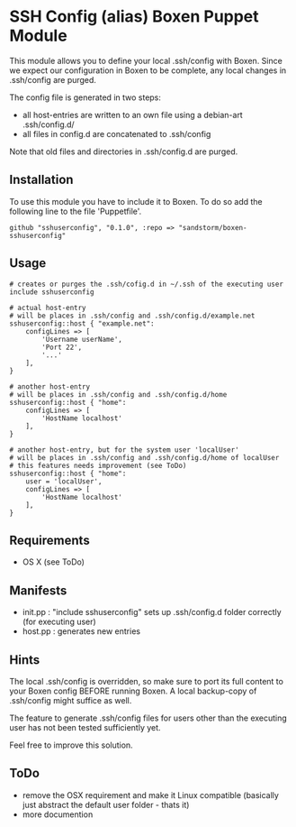SSH Config (alias) Boxen Puppet Module
============================
This module allows you to define your local .ssh/config with Boxen.
Since we expect our configuration in Boxen to be complete,
	any local changes in .ssh/config are purged.

The config file is generated in two steps:
* all host-entries are written to an own file using a debian-art .ssh/config.d/<alias>
* all files in config.d are concatenated to .ssh/config

Note that old files and directories in .ssh/config.d are purged.

Installation
---------
To use this module you have to include it to Boxen.
To do so add the following line to the file 'Puppetfile'.
```puppet
github "sshuserconfig", "0.1.0", :repo => "sandstorm/boxen-sshuserconfig"
```

Usage
---------
```puppet
# creates or purges the .ssh/cofig.d in ~/.ssh of the executing user
include sshuserconfig

# actual host-entry
# will be places in .ssh/config and .ssh/config.d/example.net
sshuserconfig::host { "example.net":
	configLines => [
		'Username userName',
		'Port 22',
		'...'
	],
}

# another host-entry
# will be places in .ssh/config and .ssh/config.d/home
sshuserconfig::host { "home":
	configLines => [
		'HostName localhost'
	],
}

# another host-entry, but for the system user 'localUser'
# will be places in .ssh/config and .ssh/config.d/home of localUser
# this features needs improvement (see ToDo)
sshuserconfig::host { "home":
	user = 'localUser',
	configLines => [
		'HostName localhost'
	],
}
```

Requirements
------------

* OS X (see ToDo) 

Manifests
---------

* init.pp : "include sshuserconfig" sets up .ssh/config.d folder correctly (for executing user)
* host.pp : generates new entries

Hints
---------
The local .ssh/config is overridden,
	so make sure to port its full content to your Boxen config BEFORE running Boxen.
A local backup-copy of .ssh/config might suffice as well.

The feature to generate .ssh/config files for users other than the executing user has not been tested sufficiently yet.

Feel free to improve this solution.

ToDo
---------
* remove the OSX requirement and make it Linux compatible (basically just abstract the default user folder - thats it)
* more documention


























